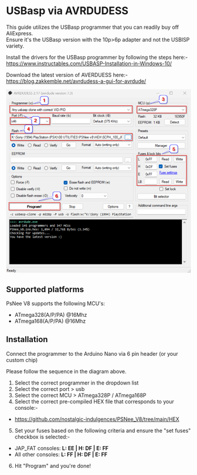 # USBasp via AVRDUDESS

This guide utilizes the USBasp programmer that you can readily buy off AliExpress.  
Ensure it's the USBasp version with the 10p>6p adapter and not the USBISP variety.

Install the drivers for the USBasp programmer by following the steps here:-  
https://www.instructables.com/USBASP-Installation-in-Windows-10/

Download the latest version of AVERDUESS here:-  
https://blog.zakkemble.net/avrdudess-a-gui-for-avrdude/  

![AVRDUDESS](images/USBasp.png)

## Supported platforms
PsNee V8 supports the following MCU's:  
- ATmega328(A/P/PA) @16Mhz  
- ATmega168(A/P/PA) @16Mhz  

## Installation
Connect the programmer to the Arduino Nano via 6 pin header (or your custom chip)

Please follow the sequence in the diagram above.
1. Select the correct programmer in the dropdown list
2. Select the correct port > usb
3. Select the correct MCU > ATmega328P / ATmega168P
4. Select the correct pre-compiled HEX file that corresponds to your console:-
- https://github.com/nostalgic-indulgences/PSNee_V8/tree/main/HEX
5. Set your fuses based on the following criteria and ensure the "set fuses" checkbox is selected:- 
- JAP_FAT consoles: **L: EE | H: DF | E: FF**  
- All other consoles: **L: FF | H: DF | E: FF**
6. Hit "Program" and you're done!
